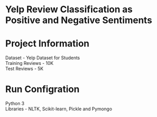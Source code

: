 # Yelp Review Classification as Positive and Negative Sentiments

# Project Information
Dataset - Yelp Dataset for Students <br>
Training Reviews - 10K <br>
Test Reviews - 5K <br>

# Run Configration
Python 3 <br>
Libraries - NLTK, Scikit-learn, Pickle and Pymongo <br>
